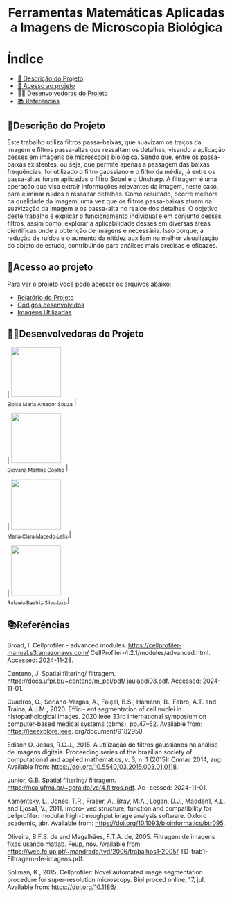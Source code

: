 <h1 align="center"> Ferramentas Matemáticas Aplicadas a Imagens de Microscopia Biológica
 </h1>

# Índice 

* [📝 Descrição do Projeto](#descrição-do-projeto)
* [📁 Acesso ao projeto](#acesso-ao-projeto)
* [👩‍💻 Desenvolvedoras do Projeto](#desenvolvedoras-do-projeto)
* [📚 Referências](#referências)

## 📝Descrição do Projeto 

Este trabalho utiliza filtros passa-baixas, que suavizam os traços da imagem e filtros passa-altas que ressaltam os detalhes, visando a aplicação desses em imagens de microscopia biológica. Sendo que, entre os passa-baixas existentes, ou seja, que permite apenas a passagem das baixas frequências, foi utilizado o filtro gaussiano e o filtro da média, já entre os passa-altas foram aplicados o filtro Sobel e o Unsharp. A filtragem é uma operação que visa extrair informações relevantes da imagem, neste caso, para eliminar ruídos e ressaltar detalhes. Como resultado, ocorre melhora na qualidade da imagem, uma vez que os filtros passa-baixas atuam na suavização da imagem e os passa-alta no realce dos detalhes. O objetivo deste trabalho é explicar o funcionamento individual e em conjunto desses filtros, assim como, explorar a aplicabilidade desses em diversas áreas científicas onde a obtenção de imagens é necessária. Isso porque, a redução de ruídos e o aumento da nitidez auxiliam na melhor visualização do objeto de estudo, contribuindo para análises mais precisas e eficazes.

## 📁Acesso ao projeto

Para ver o projeto você pode acessar os arquivos abaixo:
- [Relatório do Projeto]()
- [Códigos desenvolvidos]()
- [Imagens Utilizadas]()

## 👩‍💻Desenvolvedoras do Projeto

| [<img loading="lazy" src="https://avatars.githubusercontent.com/u/172425341?s=400&u=27f1f6f0257dfea068b3b763758914d077f15952&v=4" width=115><br><sub>Eloisa Maria Amador Souza</sub>](https://github.com/settings/profile) |  

| [<img loading="lazy" src="https://avatars.githubusercontent.com/u/172425607?v=4" width=115><br><sub> Giovana Martins Coelho</sub>](https://github.com/giovana2005) |  

| [<img loading="lazy" src="https://avatars.githubusercontent.com/u/172424981?v=4" width=115><br><sub>Maria Clara Macedo Lelis </sub>](https://github.com/ClaraLelis) | 

| [<img loading="lazy" src="https://avatars.githubusercontent.com/u/172425353?v=4" width=115><br><sub> Rafaela Beatriz Silva Luz </sub>](https://github.com/Rafaela-Luz) | 

## 📚Referências
Broad, I. Cellprofiler - advanced modules. https://cellprofiler-manual.s3.amazonaws.com/
CellProfiler-4.2.1/modules/advanced.html. Accessed: 2024-11-28.

Centeno, J. Spatial filtering/ filtragem. https://docs.ufpr.br/~centeno/m_pdi/pdf/
jaulapdi03.pdf. Accessed: 2024-11-01.

Cuadros, O., Soriano-Vargas, A., Faiçal, B.S., Hamann, B., Fabro, A.T. and Traina, A.J.M., 2020. Effici-
ent segmentation of cell nuclei in histopathological images. 2020 ieee 33rd international symposium on
computer-based medical systems (cbms), pp.47–52. Available from: https://ieeexplore.ieee.
org/document/9182950.

Edison O. Jesus, R.C.J., 2015. A utilização de filtros gaussianos na análise de imagens digitais. Proceeding
series of the brazilian society of computational and applied mathematics, v. 3, n. 1 (2015): Cnmac 2014,
aug. Available from: https://doi.org/10.5540/03.2015.003.01.0118.

Junior, G.B. Spatial filtering/ filtragem. https://nca.ufma.br/~geraldo/vc/4.filtros.pdf. Ac-
cessed: 2024-11-01.

Kamentsky, L., Jones, T.R., Fraser, A., Bray, M.A., Logan, D.J., Madden1, K.L. and Ljosa1, V., 2011. Impro-
ved structure, function and compatibility for cellprofiler: modular high-throughput image analysis software.
Oxford academic, abr. Available from: https://doi.org/10.1093/bioinformatics/btr095.

Oliveira, B.F.S. de and Magalhães, F.T.A. de, 2005. Filtragem de imagens fixas usando matlab. Feup,
nov. Available from: https://web.fe.up.pt/~mandrade/tvd/2006/trabalhos1-2005/
TD-trab1-Filtragem-de-imagens.pdf.

Soliman, K., 2015. Cellprofiler: Novel automated image segmentation procedure for super-resolution
microscopy. Biol proced online, 17, jul. Available from: https://doi.org/10.1186/
